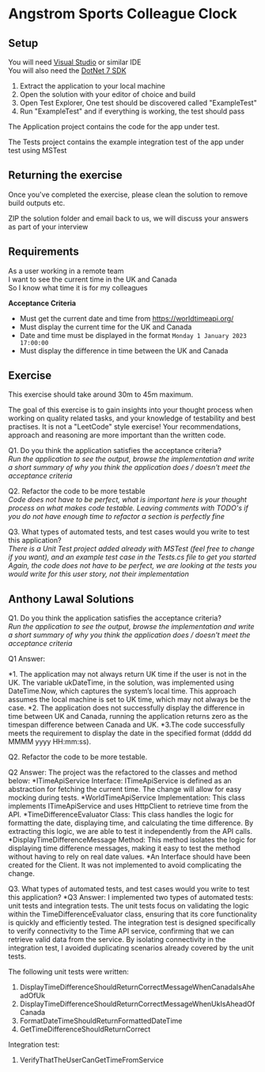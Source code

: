 
# Angstrom Sports Colleague Clock

## Setup
You will need [Visual Studio](https://visualstudio.microsoft.com/vs/community/) or similar IDE  
You will also need the [DotNet 7 SDK](https://dotnet.microsoft.com/en-us/download/dotnet/7.0)  

1. Extract the application to your local machine
2. Open the solution with your editor of choice and build
3. Open Test Explorer, One test should be discovered called "ExampleTest"
4. Run "ExampleTest" and if everything is working, the test should pass

The Application project contains the code for the app under test.

The Tests project contains the example integration test of the
app under test using MSTest


## Returning the exercise

Once you've completed the exercise, please clean the solution to remove
build outputs etc.

ZIP the solution folder and email back to us, we will discuss your answers
as part of your interview

## Requirements

As a user working in a remote team  
I want to see the current time in the UK and Canada  
So I know what time it is for my colleagues  

**Acceptance Criteria**

* Must get the current date and time from https://worldtimeapi.org/
* Must display the current time for the UK and Canada
* Date and time must be displayed in the format `Monday 1 January 2023 17:00:00`
* Must display the difference in time between the UK and Canada


## Exercise

This exercise should take around 30m to 45m maximum.

The goal of this exercise is to gain insights into your thought process when
working on quality related tasks, and your knowledge of testability and best
practises. It is not a "LeetCode" style exercise!  Your recommendations, approach
and reasoning are more important than the written code.

Q1. Do you think the application satisfies the acceptance criteria?  
*Run the application to see the output, browse the implementation and write 
a short summary of why you think the application does / doesn't meet the
acceptance criteria*

Q2. Refactor the code to be more testable  
*Code does not have to be perfect, what is important here is your thought
process on what makes code testable. Leaving comments with TODO's if you
do not have enough time to refactor a section is perfectly fine*

Q3. What types of automated tests, and test cases would you write to test
this application?  
*There is a Unit Test project added already with MSTest (feel free to change
if you want), and an example test case in the Tests.cs file to get you started*
*Again, the code does not have to be perfect, we are looking at the tests you 
would write for this user story, not their implementation*

## Anthony Lawal Solutions

Q1. Do you think the application satisfies the acceptance criteria?  
*Run the application to see the output, browse the implementation and write 
a short summary of why you think the application does / doesn't meet the
acceptance criteria*
 

Q1 Answer:

*1. The application may not always return UK time if the user is not in the UK. The variable ukDateTime, in the solution, was implemented using DateTime.Now, which captures the system’s local time. This approach assumes the local machine is set to UK time, which may not always be the case.
*2. The application does not successfully display the difference in time between UK and Canada, running the application returns zero as the timespan difference between Canada and UK.
*3.The code successfully meets the requirement to display the date in the specified format (dddd dd MMMM yyyy HH:mm:ss). 
 
Q2. Refactor the code to be more testable.
 
Q2 Answer: 
The project was the refactored to the classes and method below:
*ITimeApiService Interface: ITimeApiService is defined as an abstraction for fetching the current time. The change will allow for easy mocking during tests.
*WorldTimeApiService Implementation: This class implements ITimeApiService and uses HttpClient to retrieve time from the API.
*TimeDifferenceEvaluator Class: This class handles the logic for formatting the date, displaying time, and calculating the time difference. By extracting this logic, we are able to test it independently from the API calls.
*DisplayTimeDifferenceMessage Method: This method isolates the logic for displaying time difference messages, making it easy to test the method without having to rely on real date values.
*An Interface should have been created for the Client. It was not implemented to avoid complicating the change.
 
Q3. What types of automated tests, and test cases would you write to test
this application?
*Q3 Answer:
I implemented two types of automated tests: unit tests and integration tests. The unit tests focus on validating the logic within the TimeDifferenceEvaluator class, ensuring that its core functionality is quickly and efficiently tested. The integration test is designed specifically to verify connectivity to the Time API service, confirming that we can retrieve valid data from the service. By isolating connectivity in the integration test, I avoided duplicating scenarios already covered by the unit tests.
 
The following unit tests were written:
1. DisplayTimeDifferenceShouldReturnCorrectMessageWhenCanadaIsAheadOfUk
2. DisplayTimeDifferenceShouldReturnCorrectMessageWhenUkIsAheadOfCanada
3. FormatDateTimeShouldReturnFormattedDateTime
4. GetTimeDifferenceShouldReturnCorrect
 
Integration test:
1. VerifyThatTheUserCanGetTimeFromService
